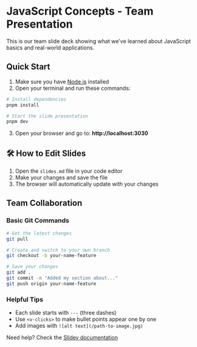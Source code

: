 # JavaScript Concepts - Team Presentation

This is our team slide deck showing what we've learned about JavaScript basics and real-world applications.

## Quick Start

1. Make sure you have [Node.js](https://nodejs.org/) installed
2. Open your terminal and run these commands:

```bash
# Install dependencies
pnpm install

# Start the slide presentation
pnpm dev
```

3. Open your browser and go to: **http://localhost:3030**

## 🛠️ How to Edit Slides

1. Open the `slides.md` file in your code editor
2. Make your changes and save the file
3. The browser will automatically update with your changes

## Team Collaboration

### Basic Git Commands

```bash
# Get the latest changes
git pull

# Create and switch to your own branch
git checkout -b your-name-feature

# Save your changes
git add .
git commit -m "Added my section about..."
git push origin your-name-feature
```

### Helpful Tips

- Each slide starts with `---` (three dashes)
- Use `<v-clicks>` to make bullet points appear one by one
- Add images with `![alt text](/path-to-image.jpg)`

Need help? Check the [Slidev documentation](https://sli.dev/)